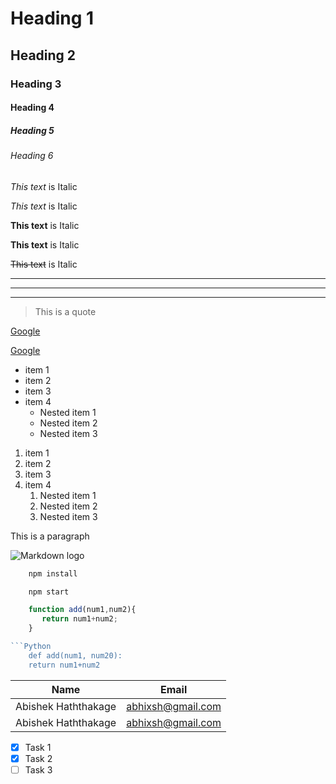 <!-- Heading -->

# Heading 1
## Heading 2
### Heading 3
#### Heading 4
##### Heading 5
###### Heading 6


<!-- Italics -->
*This text* is Italic

_This text_ is Italic

<!-- Strong -->
**This text** is Italic

__This text__ is Italic

<!-- Strikethrough -->
~~This text~~ is Italic

<!-- Horizontal Rule -->
---
___
***
<!-- Blockquote -->
> This is a quote

<!-- Link -->

[Google](https://www.google.com/)

<!-- Link with alt title -->

[Google](https://www.google.com/"google.com")

<!-- Unordered List -->

* item 1
* item 2
* item 3
* item 4
    * Nested item 1 
    * Nested item 2
    * Nested item 3

<!-- Ordered List -->

1. item 1
1. item 2
1. item 3
1. item 4
    1. Nested item 1 
    1. Nested item 2
    1. Nested item 3

 <!-- Lnline Code Block -->

 <p> This is a paragraph </p>

  <!-- Images -->

  ![Markdown logo](https://upload.wikimedia.org/wikipedia/commons/thumb/4/48/Markdown-mark.svg/263px-Markdown-mark.svg.png)

  <!--GitHub Markdown-->

  <!--Code Blocks-->
```bash
    npm install

    npm start
```
```javascript
    function add(num1,num2){
       return num1+num2; 
    }

```Python
    def add(num1, num20):
    return num1+num2
```

<!--Tables-->

| Name              | Email            |
|-------------------|------------------|
|Abishek Haththakage| abhixsh@gmail.com|
|Abishek Haththakage| abhixsh@gmail.com|

<!--Task List-->

* [x] Task 1
* [x] Task 2
* [ ] Task 3
